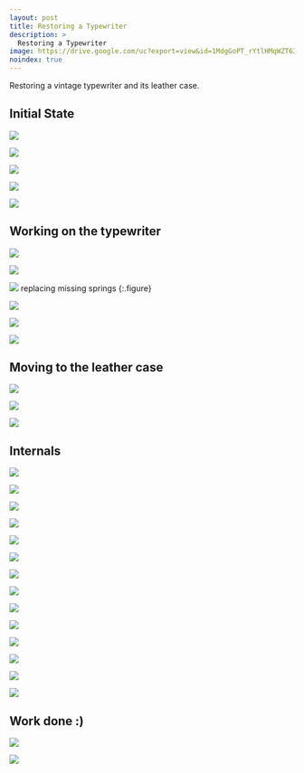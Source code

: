 ```yaml
---
layout: post
title: Restoring a Typewriter
description: >
  Restoring a Typewriter
image: https://drive.google.com/uc?export=view&id=1MdgGoPT_rYtlHMqWZT63o1LeF4rBS2wh
noindex: true
---
```


Restoring a vintage typewriter and its leather case.

## Initial State

![](https://drive.google.com/uc?export=view&id=1JL7K8qOjy_Mkh_C5zVMGyH3MU0PIyFM9)

![](https://drive.google.com/uc?export=view&id=19bMYgb3dtGn8J2SR5pyVLLzEIpj6Q0ct)

![](https://drive.google.com/uc?export=view&id=1VRCZHs7xOecXyNBk1qCuYi8uFGRqvfIa)

![](https://drive.google.com/uc?export=view&id=1IflsXNx_L2LE1OWH_YDAXxDUoAiLHUKg)

![](https://drive.google.com/uc?export=view&id=1WCw9jbvg9YWYBvC864kwbsiPhVNHHcC_)

## Working on the typewriter

![](https://drive.google.com/uc?export=view&id=1ymTGFsAZynxvZPlVFdFp0i4i-wu1YTu6)

![](https://drive.google.com/uc?export=view&id=1MdgGoPT_rYtlHMqWZT63o1LeF4rBS2wh)

![](https://drive.google.com/uc?export=view&id=1qbh3gHIgvofQXmTbna8UpmuZ52PZmgmQ)
replacing missing springs
{:.figure}

![](https://drive.google.com/uc?export=view&id=1TUTsUaHUeYBlpf6vd0Jcs2tl9gCehTxI)

![](https://drive.google.com/uc?export=view&id=1vm-hmbNmvYYy_MUAW83vUlurna1XS8A9)

![](https://drive.google.com/uc?export=view&id=1b5nm8xNGPl7gGGmgrqc-KOqWn6bWrUpw)

## Moving to the leather case 

![](https://drive.google.com/uc?export=view&id=19VwdlsnSssI_8-6kwbi1nhvqcteSRno3)

![](https://drive.google.com/uc?export=view&id=1GvWqKKxvzi2opG9MZ2yKLvAWdssg8Ag2)

![](https://drive.google.com/uc?export=view&id=14oevyPu149ZtDpnds1r7q6AbpQbe-ika)

## Internals

![](https://drive.google.com/uc?export=view&id=1f1-f9lcR2aDavBV4SO49NozJzjDT-LYo)

![](https://drive.google.com/uc?export=view&id=1j-ext1g01t7A5D7Oe4AIGt2cYUq_X1GD)

![](https://drive.google.com/uc?export=view&id=1F8BvH02CgoKz5zXg-umhPdtBiz3u-DJ_)

![](https://drive.google.com/uc?export=view&id=1bSKKCzSWb9IJE7OBwYgiZMOPxxW4ro0B)

![](https://drive.google.com/uc?export=view&id=11iCUK_dINyruo8_TgFuASCcSue55NCsl)

![](https://drive.google.com/uc?export=view&id=1WLDqe1arhdNtAGj3dSOzo2GVmAmA_cDu)

![](https://drive.google.com/uc?export=view&id=17lEVNIcJgqn09HJC1u8IjNgahcSfXIJF)

![](https://drive.google.com/uc?export=view&id=1auz2SxzBMPx9-BMeFwOUHvrWLbfEHjDj)

![](https://drive.google.com/uc?export=view&id=18V_dAm-_d68mwf-Dc-AX_O6xol2qxt2S)

![](https://drive.google.com/uc?export=view&id=11IQzKhKWEfllW1km5UtFwivgUIdL-bkU)

![](https://drive.google.com/uc?export=view&id=1g9cGbhqJaxQ1E-Vnr_bSIMRRZLAXpSsY)

![](https://drive.google.com/uc?export=view&id=1VzmpSHMoJNNBNfO4RBPPo9W-ZW7lchZ1)

![](https://drive.google.com/uc?export=view&id=1nRxgaKO5n-0CJhCcruMQsJ-WftNcP0RN)

![](https://drive.google.com/uc?export=view&id=1zoA4cdF7_No_9ZVbioCiXmQolsHHUBwO)

## Work done :)

![](https://drive.google.com/uc?export=view&id=1P2cX1aAqSrW1Cq9Ruble95jM33YmV7-7)

![](https://drive.google.com/uc?export=view&id=1OP5GGZ-Po-kLPTWU15LN10JOdlaje-tZ)

